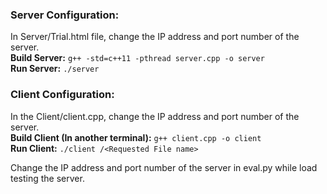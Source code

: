 ### Server Configuration:

In Server/Trial.html file, change the IP address and port number of the server.  
**Build Server:** ``g++ -std=c++11 -pthread server.cpp -o server``  
**Run Server:** ``./server``

### Client Configuration:

In the Client/client.cpp, change the IP address and port number of the server.   
**Build Client (In another terminal):** ``g++ client.cpp -o client``  
**Run Client:** ``./client /<Requested File name>`` 

Change the IP address and port number of the server in eval.py while load testing the server.
